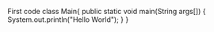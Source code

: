 First code
class Main{
    public static void main(String args[])
    {
        System.out.println("Hello World");
    }
}
